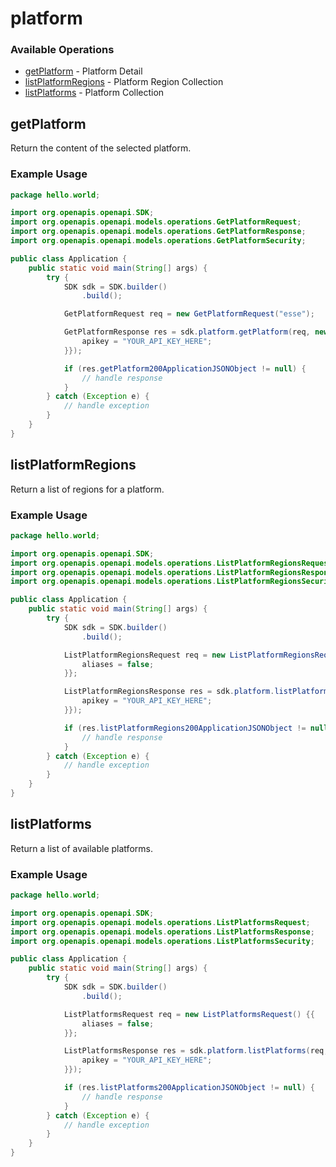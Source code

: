 # platform

### Available Operations

* [getPlatform](#getplatform) - Platform Detail
* [listPlatformRegions](#listplatformregions) - Platform Region Collection
* [listPlatforms](#listplatforms) - Platform Collection

## getPlatform

Return the content of the selected platform.

### Example Usage

```java
package hello.world;

import org.openapis.openapi.SDK;
import org.openapis.openapi.models.operations.GetPlatformRequest;
import org.openapis.openapi.models.operations.GetPlatformResponse;
import org.openapis.openapi.models.operations.GetPlatformSecurity;

public class Application {
    public static void main(String[] args) {
        try {
            SDK sdk = SDK.builder()
                .build();

            GetPlatformRequest req = new GetPlatformRequest("esse");            

            GetPlatformResponse res = sdk.platform.getPlatform(req, new GetPlatformSecurity("totam") {{
                apikey = "YOUR_API_KEY_HERE";
            }});

            if (res.getPlatform200ApplicationJSONObject != null) {
                // handle response
            }
        } catch (Exception e) {
            // handle exception
        }
    }
}
```

## listPlatformRegions

Return a list of regions for a platform.

### Example Usage

```java
package hello.world;

import org.openapis.openapi.SDK;
import org.openapis.openapi.models.operations.ListPlatformRegionsRequest;
import org.openapis.openapi.models.operations.ListPlatformRegionsResponse;
import org.openapis.openapi.models.operations.ListPlatformRegionsSecurity;

public class Application {
    public static void main(String[] args) {
        try {
            SDK sdk = SDK.builder()
                .build();

            ListPlatformRegionsRequest req = new ListPlatformRegionsRequest("porro") {{
                aliases = false;
            }};            

            ListPlatformRegionsResponse res = sdk.platform.listPlatformRegions(req, new ListPlatformRegionsSecurity("dolorum") {{
                apikey = "YOUR_API_KEY_HERE";
            }});

            if (res.listPlatformRegions200ApplicationJSONObject != null) {
                // handle response
            }
        } catch (Exception e) {
            // handle exception
        }
    }
}
```

## listPlatforms

Return a list of available platforms.

### Example Usage

```java
package hello.world;

import org.openapis.openapi.SDK;
import org.openapis.openapi.models.operations.ListPlatformsRequest;
import org.openapis.openapi.models.operations.ListPlatformsResponse;
import org.openapis.openapi.models.operations.ListPlatformsSecurity;

public class Application {
    public static void main(String[] args) {
        try {
            SDK sdk = SDK.builder()
                .build();

            ListPlatformsRequest req = new ListPlatformsRequest() {{
                aliases = false;
            }};            

            ListPlatformsResponse res = sdk.platform.listPlatforms(req, new ListPlatformsSecurity("dicta") {{
                apikey = "YOUR_API_KEY_HERE";
            }});

            if (res.listPlatforms200ApplicationJSONObject != null) {
                // handle response
            }
        } catch (Exception e) {
            // handle exception
        }
    }
}
```
